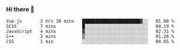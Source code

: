 ### Hi there 👋

<!--
**hjklink/hjklink** is a ✨ _special_ ✨ repository because its `README.md` (this file) appears on your GitHub profile.

Here are some ideas to get you started:

- 🔭 I’m currently working on ...
- 🌱 I’m currently learning ...
- 👯 I’m looking to collaborate on ...
- 🤔 I’m looking for help with ...
- 💬 Ask me about ...
- 📫 How to reach me: ...
- 😄 Pronouns: ...
- ⚡ Fun fact: ...
-->


<!--START_SECTION:waka-->
```text
Vue.js       2 hrs 38 mins   ██████████████████████▓░░   91.00 % 
SCSS         7 mins          █░░░░░░░░░░░░░░░░░░░░░░░░   04.19 % 
JavaScript   4 mins          ▓░░░░░░░░░░░░░░░░░░░░░░░░   02.31 % 
C++          2 mins          ▒░░░░░░░░░░░░░░░░░░░░░░░░   01.26 % 
CSS          1 min           ░░░░░░░░░░░░░░░░░░░░░░░░░   00.65 % 
```
<!--END_SECTION:waka-->
